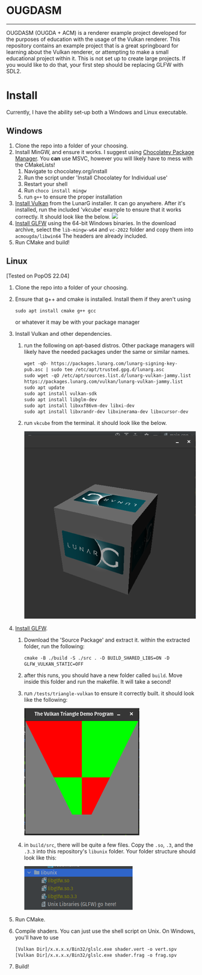 # OUGDASM

---
OUGDASM (OUGDA + ACM) is a renderer example project developed for the purposes of education 
with the usage of the Vulkan renderer. This repository contains an example project that is
a great springboard for learning about the Vulkan renderer, or attempting to make a small
educational project within it. This is not set up to create large projects. If you would like
to do that, your first step should be replacing GLFW with SDL2.

# Install
Currently, I have the ability set-up both a Windows and Linux executable.

## Windows
1. Clone the repo into a folder of your choosing.
2. Install MinGW, and ensure it works. I suggest using [Chocolatey Package Manager](https://chocolatey.org/).
You **can** use MSVC, however you will likely have to mess with the CMakeLists!
   1. Navigate to chocolatey.org/install
   2. Run the script under 'Install Chocolatey for Individual use'
   3. Restart your shell
   4. Run `choco install mingw`
   5. run `g++` to ensure the proper installation
3. [Install Vulkan](https://www.vulkan.lunarg.com/sdk/home) from the LunarG installer. It can go anywhere. After it's
   installed, run the included 'vkcube' example to ensure that it works correctly. It should look like the below.
    <img src="https://vulkan-tutorial.com/images/cube_demo.png">
4. [Install GLFW](https://www.glfw.org/download.html) using the 64-bit Windows binaries. In the download archive, select the
`lib-mingw-w64` and `vc-2022` folder and copy them into `acmougda/libwin64` The headers are already included.
6. Run CMake and build!
## Linux
[Tested on PopOS 22.04]
1. Clone the repo into a folder of your choosing.
2. Ensure that g++ and cmake is installed. Install them if they aren't using 
    ```shell
    sudo apt install cmake g++ gcc
    ```
   or whatever it may be with your package manager
3. Install Vulkan and other dependencies.
   1. run the following on apt-based distros. Other package managers will likely
      have the needed packages under the same or similar names.
         ```shell
         wget -qO- https://packages.lunarg.com/lunarg-signing-key-pub.asc | sudo tee /etc/apt/trusted.gpg.d/lunarg.asc
         sudo wget -qO /etc/apt/sources.list.d/lunarg-vulkan-jammy.list https://packages.lunarg.com/vulkan/lunarg-vulkan-jammy.list
         sudo apt update
         sudo apt install vulkan-sdk
         sudo apt install libglm-dev
         sudo apt install libxxf86vm-dev libxi-dev
         sudo apt install libxrandr-dev libxinerama-dev libxcursor-dev
         ```
   2. run `vkcube` from the terminal. it should look like the below.
   
      <img src="doc/image/linux_cube.png">
4. [Install GLFW](https://www.glfw.org/download.html). 
   1. Download the 'Source Package' and extract it. 
   within the extracted folder, run the following:
      ```shell
      cmake -B ./build -S ./src . -D BUILD_SHARED_LIBS=ON -D GLFW_VULKAN_STATIC=OFF
      ```
   2. after this runs, you should have a new folder called `build`. Move inside this folder and run
   the makefile. It will take a second!
   3. run `/tests/triangle-vulkan` to ensure it correctly built. it should look like the following:
      
      <img src="doc/image/linux_glfw.png">
   4. in `build/src`, there will be quite a few files. Copy the  `.so`, `.3`, and the  `.3.3` into this repository's 
   `libunix` folder. Your folder structure should look like this:
      
      <img src="doc/image/linux_lib.png">
5. Run CMake.
6. Compile shaders. You can just use the shell script on Unix. On Windows, you'll have to use

   ```shell
   [Vulkan Dir]/x.x.x.x/Bin32/glslc.exe shader.vert -o vert.spv
   [Vulkan Dir]/x.x.x.x/Bin32/glslc.exe shader.frag -o frag.spv
   ```
7. Build!
